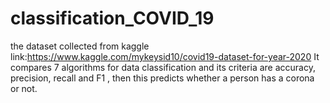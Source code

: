 # classification_COVID_19
 the dataset collected from kaggle
 link:https://www.kaggle.com/mykeysid10/covid19-dataset-for-year-2020
 It compares 7 algorithms for data classification and its criteria are accuracy, precision, recall and F1 , then this predicts whether a person has a corona or not.
